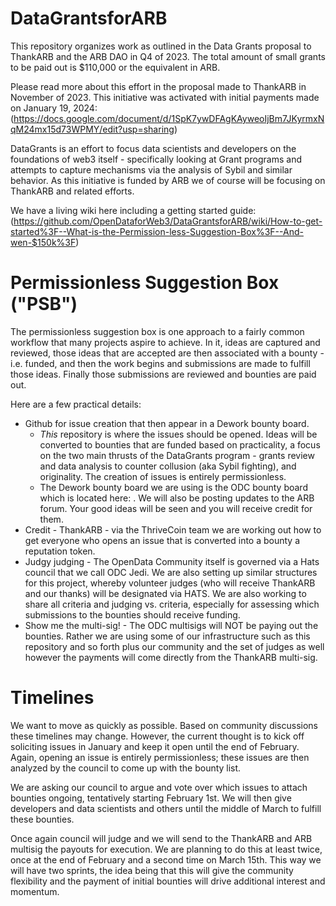 # DataGrantsforARB
This repository organizes work as outlined in the Data Grants proposal to ThankARB and the ARB DAO in Q4 of 2023.  The total amount of small grants to be paid out is $110,000 or the equivalent in ARB.  

Please read more about this effort in the proposal made to ThankARB in November of 2023.  This initiative was activated with initial payments made on January 19, 2024:
(https://docs.google.com/document/d/1SpK7ywDFAgKAyweoIjBm7JKyrmxNqM24mx15d73WPMY/edit?usp=sharing)

DataGrants is an effort to focus data scientists and developers on the foundations of web3 itself - specifically looking at Grant programs and attempts to capture mechanisms via the analysis of Sybil and similar behavior.  As this initiative is funded by ARB we of course will be focusing on ThankARB and related efforts. 

We have a living wiki here including a getting started guide:  (https://github.com/OpenDataforWeb3/DataGrantsforARB/wiki/How-to-get-started%3F--What-is-the-Permission-less-Suggestion-Box%3F--And-wen-$150k%3F)

# Permissionless Suggestion Box ("PSB")

The permissionless suggestion box is one approach to a fairly common workflow that many projects aspire to achieve.  In it, ideas are captured and reviewed, those ideas that are accepted are then associated with a bounty - i.e. funded, and then the work begins and submissions are made to fulfill those ideas.  Finally those submissions are reviewed and bounties are paid out.

Here are a few practical details:
- Github for issue creation that then appear in a Dework bounty board.
    - *This* repository is where the issues should be opened.  Ideas will be converted to bounties that are funded based on practicality, a focus on the two main thrusts of the DataGrants program - grants review and data analysis to counter collusion (aka Sybil fighting), and originality.  The creation of issues is entirely permissionless.  
    - The Dework bounty board we are using is the ODC bounty board which is located here:     .  We will also be posting updates to the ARB forum.  Your good ideas will be seen and you will receive credit for them.
- Credit - ThankARB - via the ThriveCoin team we are working out how to get everyone who opens an issue that is converted into a bounty a reputation token.
- Judgy judging - The OpenData Community itself is governed via a Hats council that we call ODC Jedi.  We are also setting up similar structures for this project, whereby volunteer judges (who will receive ThankARB and our thanks) will be designated via HATS.  We are also working to share all criteria and judging vs. criteria, especially for assessing which submissions to the bounties should receive funding.
- Show me the multi-sig! - The ODC multisigs will NOT be paying out the bounties.  Rather we are using some of our infrastructure such as this repository and so forth plus our community and the set of judges as well however the payments will come directly from the ThankARB multi-sig.

# Timelines

We want to move as quickly as possible.  Based on community discussions these timelines may change.  However, the current thought is to kick off soliciting issues in January and keep it open until the end of February. Again, opening an issue is entirely permissionless; these issues are then analyzed by the council to come up with the bounty list.  

We are asking our council to argue and vote over which issues to attach bounties ongoing, tentatively starting February 1st.  We will then give developers and data scientists and others until the middle of March to fulfill these bounties.  

Once again council will judge and we will send to the ThankARB and ARB multisig the payouts for execution.  We are planning to do this at least twice, once at the end of February and a second time on March 15th.  This way we will have two sprints, the idea being that this will give the community flexibility and the payment of initial bounties will drive additional interest and momentum.  
